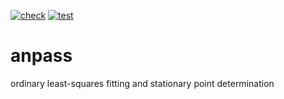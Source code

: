 [![check](https://github.com/ntBre/anpass/actions/workflows/check.yml/badge.svg)](https://github.com/ntBre/anpass/actions/workflows/check.yml)
[![test](https://github.com/ntBre/anpass/actions/workflows/test.yml/badge.svg)](https://github.com/ntBre/anpass/actions/workflows/test.yml)

# anpass
ordinary least-squares fitting and stationary point determination

